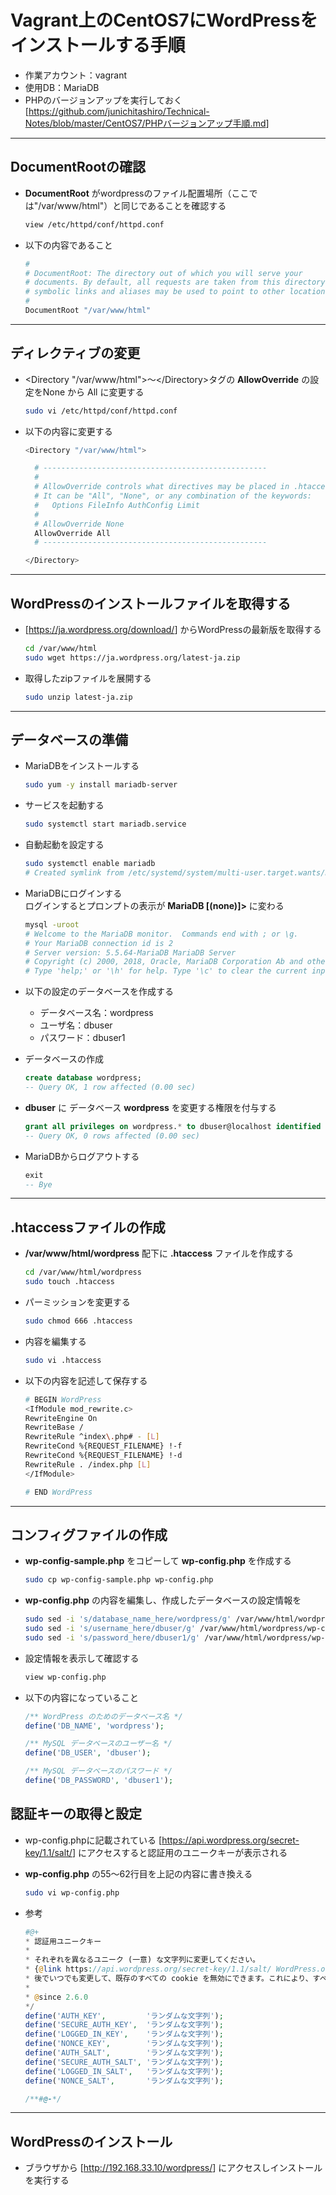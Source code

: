 # Vagrant上のCentOS7にWordPressをインストールする手順

* 作業アカウント：vagrant
* 使用DB：MariaDB
* PHPのバージョンアップを実行しておく  
  [<https://github.com/junichitashiro/Technical-Notes/blob/master/CentOS7/PHPバージョンアップ手順.md>]

***

## DocumentRootの確認

* __DocumentRoot__ がwordpressのファイル配置場所（ここでは"/var/www/html"）と同じであることを確認する

  ```bash
  view /etc/httpd/conf/httpd.conf
  ```

* 以下の内容であること

  ```bash
  #
  # DocumentRoot: The directory out of which you will serve your
  # documents. By default, all requests are taken from this directory, but
  # symbolic links and aliases may be used to point to other locations.
  #
  DocumentRoot "/var/www/html"
  ```

***

## ディレクティブの変更

* \<Directory "/var/www/html">～\</Directory>タグの __AllowOverride__ の設定をNone から All に変更する

  ```bash
  sudo vi /etc/httpd/conf/httpd.conf
  ```

* 以下の内容に変更する

  ```bash
  <Directory "/var/www/html">

    # --------------------------------------------------
    #
    # AllowOverride controls what directives may be placed in .htaccess files.
    # It can be "All", "None", or any combination of the keywords:
    #   Options FileInfo AuthConfig Limit
    #
    # AllowOverride None
    AllowOverride All
    # --------------------------------------------------

  </Directory>
  ```

***

## WordPressのインストールファイルを取得する

* [<https://ja.wordpress.org/download/>] からWordPressの最新版を取得する

  ```bash
  cd /var/www/html
  sudo wget https://ja.wordpress.org/latest-ja.zip
  ```

* 取得したzipファイルを展開する

  ```bash
  sudo unzip latest-ja.zip
  ```

***

## データベースの準備

* MariaDBをインストールする

  ```bash
  sudo yum -y install mariadb-server
  ```

* サービスを起動する

  ```bash
  sudo systemctl start mariadb.service
  ```

* 自動起動を設定する

  ```bash
  sudo systemctl enable mariadb
  # Created symlink from /etc/systemd/system/multi-user.target.wants/mariadb.service to /usr/lib/systemd/system/mariadb.service.
  ```

* MariaDBにログインする  
  ログインするとプロンプトの表示が __MariaDB [(none)]>__ に変わる

  ```bash
  mysql -uroot
  # Welcome to the MariaDB monitor.  Commands end with ; or \g.
  # Your MariaDB connection id is 2
  # Server version: 5.5.64-MariaDB MariaDB Server
  # Copyright (c) 2000, 2018, Oracle, MariaDB Corporation Ab and others.
  # Type 'help;' or '\h' for help. Type '\c' to clear the current input statement.
  ```

* 以下の設定のデータベースを作成する
  * データベース名：wordpress
  * ユーザ名：dbuser
  * パスワード：dbuser1

* データベースの作成

  ```sql
  create database wordpress;
  -- Query OK, 1 row affected (0.00 sec)
  ```

* __dbuser__ に データベース __wordpress__ を変更する権限を付与する

  ```sql
  grant all privileges on wordpress.* to dbuser@localhost identified by 'dbuser1';
  -- Query OK, 0 rows affected (0.00 sec)
  ```

* MariaDBからログアウトする

  ```sql
  exit
  -- Bye
  ```

***

## .htaccessファイルの作成

* __/var/www/html/wordpress__ 配下に __.htaccess__ ファイルを作成する

  ```bash
  cd /var/www/html/wordpress
  sudo touch .htaccess
  ```

* パーミッションを変更する

  ```bash
  sudo chmod 666 .htaccess
  ```

* 内容を編集する

  ```bash
  sudo vi .htaccess
  ```

* 以下の内容を記述して保存する

  ```bash
  # BEGIN WordPress
  <IfModule mod_rewrite.c>
  RewriteEngine On
  RewriteBase /
  RewriteRule ^index\.php# - [L]
  RewriteCond %{REQUEST_FILENAME} !-f
  RewriteCond %{REQUEST_FILENAME} !-d
  RewriteRule . /index.php [L]
  </IfModule>

  # END WordPress
  ```

***

## コンフィグファイルの作成

* __wp-config-sample.php__ をコピーして __wp-config.php__ を作成する

  ```bash
  sudo cp wp-config-sample.php wp-config.php
  ```

* __wp-config.php__ の内容を編集し、作成したデータベースの設定情報を

  ```bash
  sudo sed -i 's/database_name_here/wordpress/g' /var/www/html/wordpress/wp-config.php
  sudo sed -i 's/username_here/dbuser/g' /var/www/html/wordpress/wp-config.php
  sudo sed -i 's/password_here/dbuser1/g' /var/www/html/wordpress/wp-config.php
  ```

* 設定情報を表示して確認する

  ```bash
  view wp-config.php
  ```

* 以下の内容になっていること

  ```php
  /** WordPress のためのデータベース名 */
  define('DB_NAME', 'wordpress');

  /** MySQL データベースのユーザー名 */
  define('DB_USER', 'dbuser');

  /** MySQL データベースのパスワード */
  define('DB_PASSWORD', 'dbuser1');
  ```

## 認証キーの取得と設定

* wp-config.phpに記載されている [<https://api.wordpress.org/secret-key/1.1/salt/>] にアクセスすると認証用のユニークキーが表示される

* __wp-config.php__ の55～62行目を上記の内容に書き換える

  ```bash
  sudo vi wp-config.php
  ```

* 参考

  ```php
  #@+
  * 認証用ユニークキー
  *
  * それぞれを異なるユニーク (一意) な文字列に変更してください。
  * {@link https://api.wordpress.org/secret-key/1.1/salt/ WordPress.org の秘密鍵サービス} で自動生成することもできます。
  * 後でいつでも変更して、既存のすべての cookie を無効にできます。これにより、すべてのユーザーを強制的に再ログインさせることになります。
  *
  * @since 2.6.0
  */
  define('AUTH_KEY',         'ランダムな文字列');
  define('SECURE_AUTH_KEY',  'ランダムな文字列');
  define('LOGGED_IN_KEY',    'ランダムな文字列');
  define('NONCE_KEY',        'ランダムな文字列');
  define('AUTH_SALT',        'ランダムな文字列');
  define('SECURE_AUTH_SALT', 'ランダムな文字列');
  define('LOGGED_IN_SALT',   'ランダムな文字列');
  define('NONCE_SALT',       'ランダムな文字列');

  /**#@-*/
  ```

***

## WordPressのインストール

* ブラウザから [<http://192.168.33.10/wordpress/>] にアクセスしインストールを実行する
